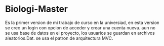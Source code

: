 # Biologi-Master
Es la primer version de mi trabajo de curso en la universiad, en esta version se creo un login con opcion de acceder y crear una cuenta nueva.
aun no se usa base de datos en el proyecto, los usuarios se guardan en archivos aleatorios.Dat.
se usa el patron de arquitectura MVC.
